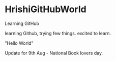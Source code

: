 # HrishiGitHubWorld
Learning GitHub

learning Github, trying few things. 
excited to learn.

"Hello World"

Update for 9th Aug - National Book lovers day.

